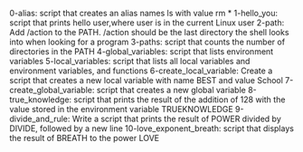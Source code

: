 0-alias: script that creates an alias names ls with value rm *
1-hello_you: script that prints hello user,where user is in the current Linux user
2-path: Add /action to the PATH. /action should be the last directory the shell looks into when looking for a program
3-paths: script that counts the number of directories in the PATH
4-global_variables: script that lists environment variables
5-local_variables: script that lists all local variables and environment variables, and functions
6-create_local_variable: Create a script that creates a new local variable with name BEST and value School
7-create_global_variable: script that creates a new global variable
8-true_knowledge: script that prints the result of the addition of 128 with the value stored in the environment variable TRUEKNOWLEDGE
9-divide_and_rule: Write a script that prints the result of POWER divided by DIVIDE, followed by a new line
10-love_exponent_breath: script that displays the result of BREATH to the power LOVE       
